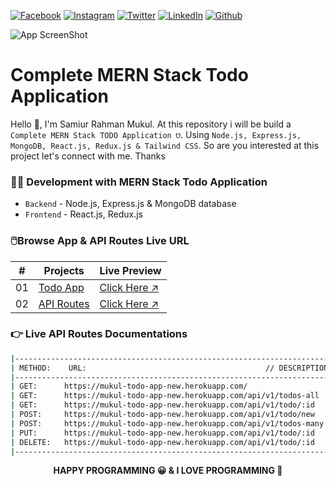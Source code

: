 <!-- social media connecting shield -->

[![Facebook][facebook-shield]][facebook-url]
[![Instagram][instagram-shield]][instagram-url]
[![Twitter][twitter-shield]][twitter-url]
[![LinkedIn][linkedin-shield]][linkedin-url]
[![Github][github-shield]][github-url]

![App ScreenShot](https://raw.githubusercontent.com/SamiurRahmanMukul/Complete-MERN-TODO-Application/master/app_screenshot_v1.png)

# Complete MERN Stack Todo Application

Hello 👋, I'm Samiur Rahman Mukul. At this repository i will be build a `Complete MERN Stack TODO Application ☋`. Using `Node.js, Express.js, MongoDB, React.js, Redux.js & Tailwind CSS`. So are you interested at this project let's connect with me. Thanks

<!-- ahead of main parts -->

### 👨‍💻 Development with MERN Stack Todo Application

- `Backend` - Node.js, Express.js & MongoDB database
- `Frontend` - React.js, Redux.js

<!-- project directory & live preview link -->

### 🖱️Browse App & API Routes Live URL

|  #  | Projects                                                                                                   | Live Preview                                             |
| :-: | ---------------------------------------------------------------------------------------------------------- | -------------------------------------------------------- |
| 01  | [Todo App](https://github.com/SamiurRahmanMukul/Complete-MERN-TODO-Application/tree/master/todo-fronted)   | [Click Here ↗](https://mukul-todo-app.netlify.app)       |
| 02  | [API Routes](https://github.com/SamiurRahmanMukul/Complete-MERN-TODO-Application/tree/master/todo-backend) | [Click Here ↗](https://mukul-todo-app-new.herokuapp.com) |

<!-- live api documentation -->

### 👉 Live API Routes Documentations

```sh
|--------------------------------------------------------------------------------------------------------|
| METHOD:    URL:                                        // DESCRIPTION                                  |
|--------------------------------------------------------------------------------------------------------|
| GET:      https://mukul-todo-app-new.herokuapp.com/                        // defaults welcome routes  |
| GET:      https://mukul-todo-app-new.herokuapp.com/api/v1/todos-all        // get all todos            |
| GET:      https://mukul-todo-app-new.herokuapp.com/api/v1/todo/:id         // get a single todo        |
| POST:     https://mukul-todo-app-new.herokuapp.com/api/v1/todo/new         // create a new todo        |
| POST:     https://mukul-todo-app-new.herokuapp.com/api/v1/todos-many       // create many todos        |
| PUT:      https://mukul-todo-app-new.herokuapp.com/api/v1/todo/:id         // update a todo            |
| DELETE:   https://mukul-todo-app-new.herokuapp.com/api/v1/todo/:id         // delete a todo            |
|--------------------------------------------------------------------------------------------------------|
```

<!-- my social media links -->

[facebook-url]: https://www.faceook.com/SamiurRahmanMukul
[instagram-url]: https://www.instagram.com/samiur_rahman_mukul
[twitter-url]: https://www.twitter.com/SamiurRahMukul
[linkedin-url]: https://www.linkedin.com/in/SamiurRahmanMukul
[github-url]: https://www.github.com/SamiurRahmanMukul

<!-- shield icon links -->

[facebook-shield]: https://img.shields.io/badge/-Facebook-black.svg?style=flat-square&logo=facebook&color=555&logoColor=white
[instagram-shield]: https://img.shields.io/badge/-Instagram-black.svg?style=flat-square&logo=instagram&color=555&logoColor=white
[twitter-shield]: https://img.shields.io/badge/-Twitter-black.svg?style=flat-square&logo=twitter&color=555&logoColor=white
[linkedin-shield]: https://img.shields.io/badge/-LinkedIn-black.svg?style=flat-square&logo=linkedin&colorB=555
[github-shield]: https://img.shields.io/badge/-Github-black.svg?style=flat-square&logo=github&color=555&logoColor=white

<p align="center">
  <strong> HAPPY PROGRAMMING 😀 & I LOVE PROGRAMMING 💖 </strong>
</p>
